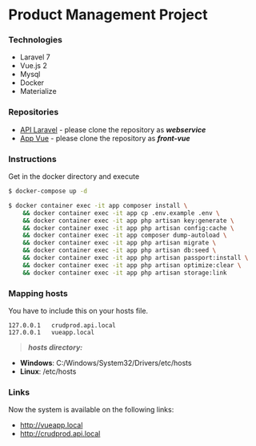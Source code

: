 # Product Management Project 

### Technologies
 - Laravel 7
 - Vue.js 2
 - Mysql
 - Docker
 - Materialize

### Repositories
 - [API Laravel](https://github.com/felipemeddeiros/product-management-webservice) - please clone the repository as ***webservice***
 - [App Vue](https://github.com/felipemeddeiros/product-management-front-vue) - please clone the repository as ***front-vue***

### Instructions

Get in the docker directory and execute
```sh
$ docker-compose up -d
```

```sh
$ docker container exec -it app composer install \
	&& docker container exec -it app cp .env.example .env \
	&& docker container exec -it app php artisan key:generate \
	&& docker container exec -it app php artisan config:cache \
	&& docker container exec -it app composer dump-autoload \
	&& docker container exec -it app php artisan migrate \
	&& docker container exec -it app php artisan db:seed \
	&& docker container exec -it app php artisan passport:install \
	&& docker container exec -it app php artisan optimize:clear \
	&& docker container exec -it app php artisan storage:link
```

### Mapping hosts

You have to include this on your hosts file.
```text
127.0.0.1	crudprod.api.local
127.0.0.1	vueapp.local
```

>***hosts directory:*** 
- **Windows**: C:/Windows/System32/Drivers/etc/hosts
- **Linux**: /etc/hosts

### Links

Now the system is available on the following links: 
 - http://vueapp.local
 - http://crudprod.api.local